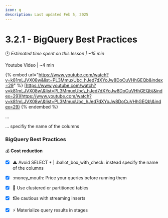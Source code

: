 ```yaml
---
icon: q
description: Last updated Feb 5, 2025
---
```


# 3.2.1 - BigQuery Best Practices

:clock4:  _Estimated time spent on this lesson | \~15 min_

Youtube Video | \~4 min

{% embed url="https://www.youtube.com/watch?v=k81mLJVX08w&list=PL3MmuxUbc_hJed7dXYoJw8DoCuVHhGEQb&index=29" %}
[https://www.youtube.com/watch?v=k81mLJVX08w\&list=PL3MmuxUbc\_hJed7dXYoJw8DoCuVHhGEQb\&index=29](https://www.youtube.com/watch?v=k81mLJVX08w\&list=PL3MmuxUbc_hJed7dXYoJw8DoCuVHhGEQb\&index=29)
{% endembed %}

...

... specifiy the name of the columns

### BigQuery Best Practices

:moneybag: **Cost** **reduction**

* [x] :warning: Avoid SELECT \* | :ballot\_box\_with\_check: instead specify the name of the columns
* [x] :money\_mouth: Price your queries before running them
* [x] :notebook: Use clustered or partitioned tables
* [x] :exclamation:Be cautious with streaming inserts
* [x] :zap: Materialize query results in stages

